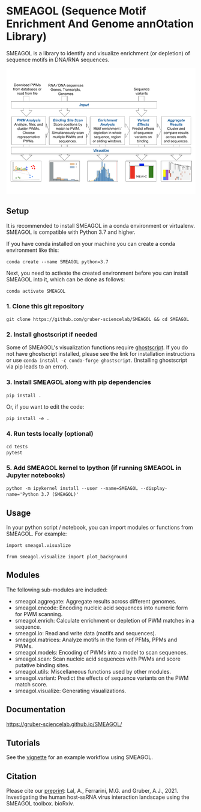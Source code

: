 # SMEAGOL (Sequence Motif Enrichment And Genome annOtation Library)

SMEAGOL is a library to identify and visualize enrichment (or depletion) of sequence motifs in DNA/RNA sequences.

![SMEAGOL](figures/Fig1.png)

## Setup

It is recommended to install SMEAGOL in a conda environment or virtualenv. SMEAGOL is compatible with Python 3.7 and higher.

If you have conda installed on your machine you can create a conda environment like this:
```
conda create --name SMEAGOL python=3.7
```

Next, you need to activate the created environment before you can install SMEAGOL into it, which can be done as follows:

```
conda activate SMEAGOL
```

### 1. Clone this git repository
```
git clone https://github.com/gruber-sciencelab/SMEAGOL && cd SMEAGOL
```

### 2. Install ghostscript if needed

Some of SMEAGOL's visualization functions require [ghostscript](https://www.ghostscript.com/). If you do not have ghostscript installed, please see the link for installation instructions or use `conda install -c conda-forge ghostscript`. (Installing ghostscript via pip leads to an error).

### 3. Install SMEAGOL along with pip dependencies
```
pip install .
```
Or, if you want to edit the code:
```
pip install -e .
```

### 4. Run tests locally (optional)
```
cd tests
pytest
```

### 5. Add SMEAGOL kernel to Ipython (if running SMEAGOL in Jupyter notebooks)
```
python -m ipykernel install --user --name=SMEAGOL --display-name='Python 3.7 (SMEAGOL)'
```

## Usage

In your python script / notebook, you can import modules or functions from SMEAGOL. For example:
```
import smeagol.visualize
```
```
from smeagol.visualize import plot_background
```

## Modules

The following sub-modules are included:

- smeagol.aggregate: Aggregate results across different genomes.
- smeagol.encode: Encoding nucleic acid sequences into numeric form for PWM scanning.
- smeagol.enrich: Calculate enrichment or depletion of PWM matches in a sequence.
- smeagol.io: Read and write data (motifs and sequences).
- smeagol.matrices: Analyze motifs in the form of PFMs, PPMs and PWMs.
- smeagol.models: Encoding of PWMs into a model to scan sequences.
- smeagol.scan: Scan nucleic acid sequences with PWMs and score putative binding sites.
- smeagol.utils: Miscellaneous functions used by other modules.
- smeagol.variant: Predict the effects of sequence variants on the PWM match score.
- smeagol.visualize: Generating visualizations.

## Documentation
https://gruber-sciencelab.github.io/SMEAGOL/

## Tutorials

See the [vignette](vignette_1.ipynb) for an example workflow using SMEAGOL.

## Citation

Please cite our [preprint](https://www.biorxiv.org/content/10.1101/2021.12.02.470930v1): Lal, A., Ferrarini, M.G. and Gruber, A.J., 2021. Investigating the human host-ssRNA virus interaction landscape using the SMEAGOL toolbox. bioRxiv.
